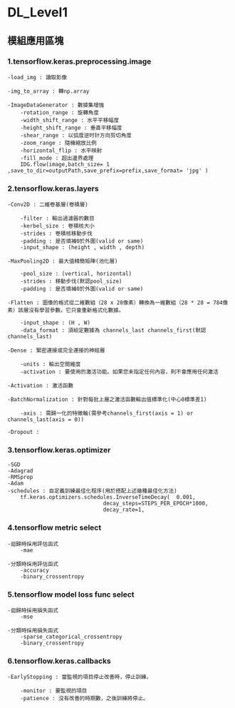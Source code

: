 # DL_Level1

## 模組應用區塊
	
### 1.tensorflow.keras.preprocessing.image
	
	-load_img : 讀取影像
	
	-img_to_array : 轉np.array
	
	-ImageDataGenerator : 數據集增強
		-rotation_range : 旋轉角度
		-width_shift_range : 水平平移幅度
		-height_shift_range : 垂直平移幅度
		-shear_range : 以弧度逆时针方向剪切角度
		-zoom_range : 隨機縮放比例
		-horizontal_flip : 水平映射
		-fill_mode : 超出邊界處理
		IDG.flow(image,batch_size= 1 ,save_to_dir=outputPath,save_prefix=prefix,save_format= 'jpg' ) 

### 2.tensorflow.keras.layers
	
	-Conv2D : 二維卷基層(卷積層)
		
		-filter : 輸出過濾器的數目
		-kerbel_size : 卷積核大小
		-strides : 卷積核移動步伐
		-padding : 是否填補0於外圍(valid or same)
		-input_shape : (height , width , depth)
	
	-MaxPooling2D : 最大值精簡矩陣(池化層)
		
		-pool_size : (vertical, horizontal)
		-strides : 移動步伐(默認pool_size)
		-padding : 是否填補0於外圍(valid or same)
		
	-Flatten : 圖像的格式從二維數組（28 x 28像素）轉換為一維數組（28 * 28 = 784像素）該層沒有學習參數。它只會重新格式化數據。
		
		-input_shape : (H , W)
		-data_format : 須給定數據為 channels_last channels_first(默認channels_last)
	
	-Dense : 緊密連接或完全連接的神經層
		
		-units : 輸出空間維度
		-activation : 要使用的激活功能。如果您未指定任何內容，則不會應用任何激活
	
	-Activation : 激活函數
	
	-BatchNormalization : 針對每批上層之激活函數輸出值標準化(中心0標準差1)
		
		-axis : 需歸一化的特徵軸(需參考channels_first(axis = 1) or channels_last(axis = 0))
		
	-Dropout : 


### 3.tensorflow.keras.optimizer 
	
	-SGD
	-Adagrad
	-RMSprop
	-Adam
	-schedules : 自定義訓練最佳化程序(用於搭配上述幾種最佳化方法)
		tf.keras.optimizers.schedules.InverseTimeDecay(  0.001,
								  decay_steps=STEPS_PER_EPOCH*1000,
								  decay_rate=1,
		
### 4.tensorflow metric select

	-迴歸時採用評估函式
		-mae
		
	-分類時採用評估函式
		-accuracy
		-binary_crossentropy

### 5.tensorflow model loss func select

	-迴歸時採用損失函式
		-mse
		
	-分類時採用損失函式
		-sparse_categorical_crossentropy
		-binary_crossentropy

### 6.tensorflow.keras.callbacks

	-EarlyStopping : 當監視的項目停止改善時，停止訓練。
		
		-monitor : 要監視的項目
		-patience : 沒有改善的時期數，之後訓練將停止。
